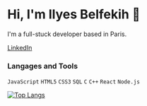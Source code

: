 # Hi, I'm Ilyes Belfekih :wave:
I'm a full-stuck developer based in Paris.

[LinkedIn](https://www.linkedin.com/in/ilyes-belfekih-855295182/)


### Langages and Tools

<code>JavaScript</code>
<code>HTML5</code>
<code>CSS3</code>
<code>SQL</code>
<code>C</code>
<code>C++</code>
<code>React</code>
<code>Node.js</code>

[![Top Langs](https://github-readme-stats.vercel.app/api/top-langs/?username=Ilyes98&layout=compact)](https://github.com/anuraghazra/github-readme-stats)

